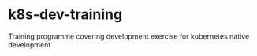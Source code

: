 # k8s-dev-training
Training programme covering development exercise for kubernetes native development
